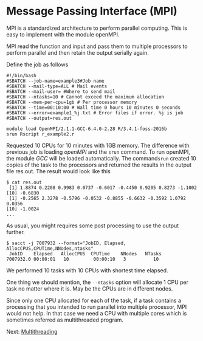 # Message Passing Interface (MPI) #
MPI is a standardized architecture to perform parallel computing. This is easy to implement with the module openMPI.

MPI read the function and input and pass them to multiple processors to perform parallel and then retain the output serially again.

Define the job as follows

    #!/bin/bash
    #SBATCH --job-name=example3#Job name
    #SBATCH --mail-type=ALL # Mail events
    #SBATCH --mail-user= #Where to send mail
    #SBATCH --ntasks=10 # Cannot exceed the maximum allocation
    #SBATCH --mem-per-cpu=1gb # Per processor memory
    #SBATCH --time=00:10:00 # Wall time 0 hours 10 minutes 0 seconds
    #SBATCH --error=example1_%j.txt # Error files if error. %j is job
    #SBATCH --output=res.out
    
    module load OpenMPI/2.1.1-GCC-6.4.0-2.28 R/3.4.1-foss-2016b
    srun Rscript r_example2.r
Requested 10 CPUs for 10 minutes with 1GB memory. The difference with previous job is loading *openMPI* and the `srun` command. To run openMPI, the module *GCC* will be loaded automatically. The command`srun` created 10 copies of the task to the processors and returned the results in the output file res.out. The result would look like this

    $ cat res.out
     [1] 1.8874 0.2208 0.9983 0.0737 -0.6017 -0.4450 0.9205 0.8273 -1.1002
    [10] -0.6830
     [1] -0.2565 2.3278 -0.5796 -0.0532 -0.8855 -0.6632 -0.3592 1.0792 0.0356
    [10] -1.0024
    ...
As usual, you might requires some post processing to use the output further.

    $ sacct -j 7007932 --format="JobID, Elapsed, AllocCPUS,CPUTime,NNodes,ntasks"
     JobID    Elapsed   AllocCPUS  CPUTime    NNodes   NTasks
    7007932.0 00:00:01   10         00:00:10   3          10


We performed 10 tasks with 10 CPUs with shortest time elapsed.


One thing we should mention, the `--ntasks` option will allocate 1 CPU per task no matter where it is. May be the CPUs are in different nodes. 

Since only one CPU allocated for each of the task, if a task contains a processing that you intended to run parallel into multiple processor, MPI would not help. In that case we need a CPU with multiple cores which is sometimes referred as multithreaded program.


Next: [Multithreading](https://github.com/yushuf/BiostatComputing/blob/master/Multithreading.md)
